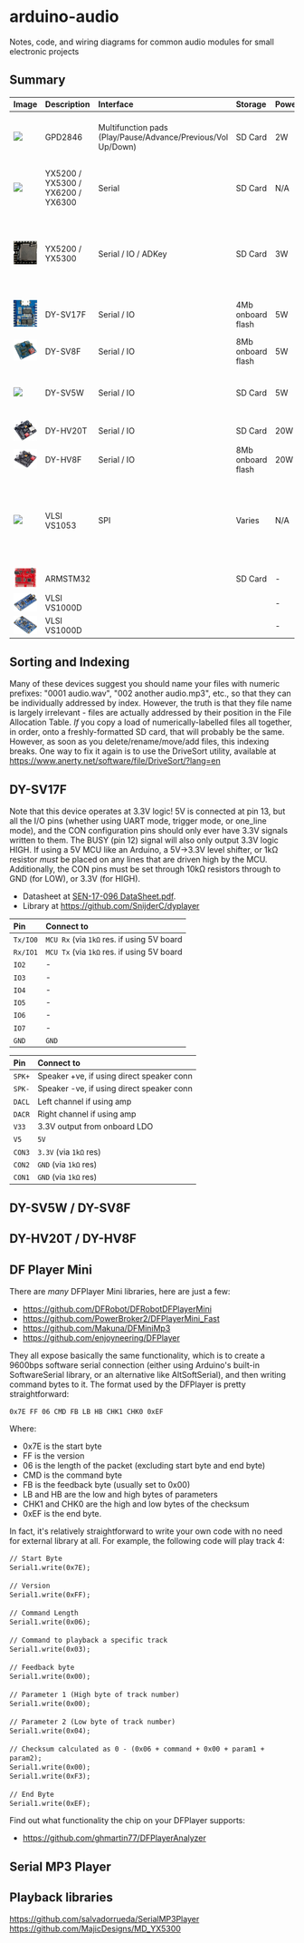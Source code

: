 # arduino-audio
Notes, code, and wiring diagrams for common audio modules for small electronic projects

## Summary

| Image | Description | Interface | Storage | Power | Notes  | Purchase |
| :------------- | :------------ | :------------ | :------------ | :------------ | :------------ | :------------ |
| ![](https://sc04.alicdn.com/kf/HTB1ef5LKpXXXXXsXVXXq6xXFXXXs.jpg) | GPD2846 | Multifunction pads (Play/Pause/Advance/Previous/Vol Up/Down) | SD Card | 2W | 5V, auto-plays and loops all MP3 cards present on SD Card as soon as powered-up. Can play/pause and advance to next track by shorting input pins to GND, but no way to select particular tracks. Onboard 2W amp. Can be used for ambient BGM.  | https://www.aliexpress.com/item/32859062476.html |
| ![](https://images-na.ssl-images-amazon.com/images/I/612z-HkJB4L._AC_SL1000_.jpg) | YX5200 / YX5300 / YX6200 / YX6300 | Serial | SD Card | N/A | Controlled by simple set of serial commands on Tx/Rx pins. Can select particular tracks/folders (by number only not by name), start/stop etc. No on-board amp. https://arduinoplusplus.wordpress.com/2018/07/23/yx5300-serial-mp3-player-catalex-module/ | https://www.banggood.com/custlink/GmKYafRk4t |
| ![](https://raw.githubusercontent.com/playfultechnology/arduino-audio/main/Docs/dfplayer.png) | YX5200 / YX5300  | Serial / IO / ADKey | SD Card | 3W | Goes by many names - most commonly "DFPlayer Mini", but also "MP3-TF-16P" and others. Typically combines YX5200 chip as above with YX8002-8S 3W amp. Try to avoid boards that come with MH2024K-24SS / JC AA20HF J616-94 clones, which although offer similar funcitonality many people have reported are fiddly to get to work - see https://www.thebackshed.com/forum/ViewTopic.php?TID=11977&P=1#164307 for a description of differences | https://www.banggood.com/custlink/GKDyjTR24w |
| ![](https://raw.githubusercontent.com/playfultechnology/arduino-audio/main/Docs/dy-sv17f.png) | DY-SV17F | Serial / IO | 4Mb onboard flash | 5W | 4Mb flash memory, which can be triggered by serial commands or where 8 IO pins can be used to trigger 8 corresponding sound files. Requires some additional components (pull up/down resistors on mode select lines) |  |
| ![](https://raw.githubusercontent.com/playfultechnology/arduino-audio/main/Docs/dy-sv8f.png) | DY-SV8F | Serial / IO | 8Mb onboard flash | 5W | As above, except has 8Mb onboard flash memory, 3.5mm headphone jack socket, and DIP switches allowing for mode to be set requiring no additional components | |
| ![](https://ae01.alicdn.com/kf/H7a4641c43db8424e82b8b128d81c65e8t/For-Arduino-MP3-Voice-Playback-Module-Music-Player-UART-I-O-Trigger-Amplifier-Class-D-5W.jpg_Q90.jpg) | DY-SV5W | Serial / IO | SD Card | 5W | Similar to above, except has SD card slot and DIP switches for mode-select so requires no additional components. https://grobotronics.com/images/companies/1/datasheets/DY-SV5W%20Voice%20Playback%20ModuleDatasheet.pdf?1559812879320 | https://www.banggood.com/custlink/vKGdlfhkz8 |
| ![](https://raw.githubusercontent.com/playfultechnology/arduino-audio/main/Docs/dy-hv20t.png) | DY-HV20T | Serial / IO | SD Card | 20W | Same as DY-SV5W except has louder, 20W amp, and operates with supply voltage from 6-35V |  |
| ![](https://raw.githubusercontent.com/playfultechnology/arduino-audio/main/Docs/dy-hv8f.png) | DY-HV8F | Serial / IO | 8Mb onboard flash | 20W | Same as DY-SV8F except has louder, 20W amp, and operates with supply voltage from 6-35W |  |
| ![](https://imgaz1.staticbg.com/thumb/large/oaupload/banggood/images/76/B2/95d112c6-fbc6-40f6-a313-3bfc68423d2f.jpg) | VLSI VS1053 | SPI | Varies | N/A | Supports very wide range of audio encodings (MP3, AAC, Ogg Vorbis, WMA, MIDI, FLAC, WAV (PCM and ADPCM)), together with MIDI support and microphone audio recording. Can playback and mix multiple simultaneous audio files. SPI interface, requires library and Arduino controller. Another advantage of these boards is they expose full functionality of the SD card - you can list folder structure, enumerate files, and reference files by "name", rather than just arbitrary index position. | https://www.banggood.com/custlink/mGDEo7yMso (Breakout with SD)    https://www.banggood.com/custlink/KDKRowRznd  (Breakout *no* SD card) https://www.banggood.com/custlink/vmvyl1RMA0 (Shield for UNO with SD card |
| ![](https://raw.githubusercontent.com/playfultechnology/arduino-audio/main/Docs/robsertsonics_wavtrigger.png) | ARMSTM32 | | SD Card | - | RobertSonics WavTrigger | https://robertsonics.com/wav-trigger/ |
| ![](https://raw.githubusercontent.com/playfultechnology/arduino-audio/main/Docs/adafruit_audiofx_soundboard.png) | VLSI VS1000D | | | - | Adafruit Audio FX | https://www.adafruit.com/product/2133 |
| ![](https://raw.githubusercontent.com/playfultechnology/arduino-audio/main/Docs/adafruit_audiofx_mini_soundboard.png) | VLSI VS1000D | | | - | Adafruit Audio Mini FX | https://www.adafruit.com/product/2342 |

## Sorting and Indexing
Many of these devices suggest you should name your files with numeric prefixes: "0001 audio.wav", "002 another audio.mp3", etc., so that they can be individually addressed by index. However, the truth is that they file name is largely irrelevant - files are actually addressed by their position in the File Allocation Table. *If* you copy a load of numerically-labelled files all together, in order, onto a freshly-formatted SD card, that will probably be the same. However, as soon as you delete/rename/move/add files, this indexing breaks. One way to fix it again is to use the DriveSort utility, available at https://www.anerty.net/software/file/DriveSort/?lang=en

## DY-SV17F
Note that this device operates at 3.3V logic! 5V is connected at pin 13, but all the I/O pins (whether using UART mode, trigger mode, or one_line mode), and the CON configuration pins should only ever have 3.3V signals written to them. The BUSY (pin 12) signal will also only output 3.3V logic HIGH.
If using a 5V MCU like an Arduino, a 5V->3.3V level shifter, or 1kΩ resistor _must_ be placed on any lines that are driven high by the MCU.
Additionally, the CON pins must be set through 10kΩ resistors through to GND (for LOW), or 3.3V (for HIGH).
- Datasheet at <a href="Docs/SEN-17-096 DataSheet.pdf">SEN-17-096 DataSheet.pdf</a>.
- Library at https://github.com/SnijderC/dyplayer

| Pin      | Connect to                                 |
| :------- | :----------------------------------------- |
| `Tx/IO0` | `MCU Rx` (via `1kΩ` res. if using 5V board |
| `Rx/IO1` | `MCU Tx` (via `1kΩ` res. if using 5V board |
| `IO2`    | -                                          |
| `IO3`    | -                                          |
| `IO4`    | -                                          |
| `IO5`    | -                                          |
| `IO6`    | -                                          |
| `IO7`    | -                                          |
| `GND`    | `GND`                                      |

| Pin      | Connect to                                 |
| :------- | :----------------------------------------- |
| `SPK+`   | Speaker +ve, if using direct speaker conn  |
| `SPK-`   | Speaker -ve, if using direct speaker conn  |
| `DACL`   | Left channel if using amp                  |
| `DACR`   | Right channel if using amp                 |
| `V33`    | 3.3V output from onboard LDO               |
| `V5`     | `5V`                                       |
| `CON3`   | `3.3V` (via `1kΩ` res)                     |
| `CON2`   | `GND` (via `1kΩ` res)                      |
| `CON1`   | `GND` (via `1kΩ` res)                      |

## DY-SV5W / DY-SV8F

## DY-HV20T / DY-HV8F

## DF Player Mini

There are _many_ DFPlayer Mini libraries, here are just a few:
- https://github.com/DFRobot/DFRobotDFPlayerMini
- https://github.com/PowerBroker2/DFPlayerMini_Fast
- https://github.com/Makuna/DFMiniMp3
- https://github.com/enjoyneering/DFPlayer

They all expose basically the same functionality, which is to create a 9600bps software serial connection (either using Arduino's built-in SoftwareSerial library, or an alternative like AltSoftSerial), and then writing command bytes to it. 
The format used by the DFPlayer is pretty straightforward:
```
0x7E FF 06 CMD FB LB HB CHK1 CHK0 0xEF
```
Where:
- 0x7E is the start byte
- FF is the version
- 06 is the length of the packet (excluding start byte and end byte)
- CMD is the command byte
- FB is the feedback byte (usually set to 0x00)
- LB and HB are the low and high bytes of parameters
- CHK1 and CHK0 are the high and low bytes of the checksum
- 0xEF is the end byte.

In fact, it's relatively straightforward to write your own code with no need for external library at all. For example, the following code will play track 4:

```
// Start Byte
Serial1.write(0x7E);

// Version
Serial1.write(0xFF);

// Command Length
Serial1.write(0x06);
  
// Command to playback a specific track
Serial1.write(0x03);
  
// Feedback byte
Serial1.write(0x00);
  
// Parameter 1 (High byte of track number)
Serial1.write(0x00);
  
// Parameter 2 (Low byte of track number)
Serial1.write(0x04);
  
// Checksum calculated as 0 - (0x06 + command + 0x00 + param1 + param2);
Serial1.write(0x00);
Serial1.write(0xF3);
  
// End Byte
Serial1.write(0xEF);

```

Find out what functionality the chip on your DFPlayer supports:
- https://github.com/ghmartin77/DFPlayerAnalyzer

## Serial MP3 Player

Playback libraries
---
https://github.com/salvadorrueda/SerialMP3Player
https://github.com/MajicDesigns/MD_YX5300


